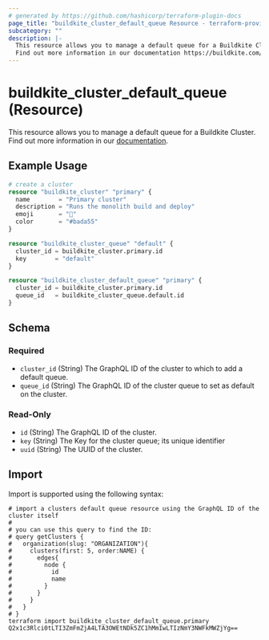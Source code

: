 ```yaml
---
# generated by https://github.com/hashicorp/terraform-plugin-docs
page_title: "buildkite_cluster_default_queue Resource - terraform-provider-buildkite"
subcategory: ""
description: |-
  This resource allows you to manage a default queue for a Buildkite Cluster.
  Find out more information in our documentation https://buildkite.com/docs/clusters/overview.
---
```


# buildkite_cluster_default_queue (Resource)

This resource allows you to manage a default queue for a Buildkite Cluster.
Find out more information in our [documentation](https://buildkite.com/docs/clusters/overview).

## Example Usage

```terraform
# create a cluster
resource "buildkite_cluster" "primary" {
  name        = "Primary cluster"
  description = "Runs the monolith build and deploy"
  emoji       = "🚀"
  color       = "#bada55"
}

resource "buildkite_cluster_queue" "default" {
  cluster_id = buildkite_cluster.primary.id
  key        = "default"
}

resource "buildkite_cluster_default_queue" "primary" {
  cluster_id = buildkite_cluster.primary.id
  queue_id   = buildkite_cluster_queue.default.id
}
```

<!-- schema generated by tfplugindocs -->
## Schema

### Required

- `cluster_id` (String) The GraphQL ID of the cluster to which to add a default queue.
- `queue_id` (String) The GraphQL ID of the cluster queue to set as default on the cluster.

### Read-Only

- `id` (String) The GraphQL ID of the cluster.
- `key` (String) The Key for the cluster queue; its unique identifier
- `uuid` (String) The UUID of the cluster.

## Import

Import is supported using the following syntax:

```shell
# import a clusters default queue resource using the GraphQL ID of the cluster itself
#
# you can use this query to find the ID:
# query getClusters {
#   organization(slug: "ORGANIZATION"){
#     clusters(first: 5, order:NAME) {
#       edges{
#         node {
#           id
#           name
#         }
#       }
#     }
#   }
# }
terraform import buildkite_cluster_default_queue.primary Q2x1c3Rlci0tLTI3ZmFmZjA4LTA3OWEtNDk5ZC1hMmIwLTIzNmY3NWFkMWZjYg==
```

